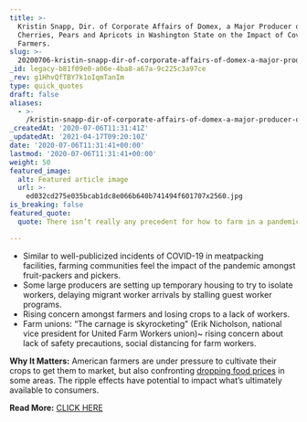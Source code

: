 ```yaml
---
title: >-
  Kristin Snapp, Dir. of Corporate Affairs of Domex, a Major Producer of Apples,
  Cherries, Pears and Apricots in Washington State on the Impact of Covid on
  Farmers.
slug: >-
  20200706-kristin-snapp-dir-of-corporate-affairs-of-domex-a-major-producer-of-apples-cherrie-and-apricots-in-washington-state-on-the-impact-of-covid-on-farmers
_id: legacy-b81f09e0-a06e-4ba8-a67a-9c225c3a97ce
_rev: g1HhvQfTBY7k1oIqmTanIm
type: quick_quotes
draft: false
aliases:
  - >-
    /kristin-snapp-dir-of-corporate-affairs-of-domex-a-major-producer-of-apples-cherrie-and-apricots-in-washington-state-on-the-impact-of-covid-on-farmers/
_createdAt: '2020-07-06T11:31:41Z'
_updatedAt: '2021-04-17T09:20:10Z'
date: '2020-07-06T11:31:41+00:00'
lastmod: '2020-07-06T11:31:41+00:00'
weight: 50
featured_image:
  alt: Featured article image
  url: >-
    ed032cd275e035bcab1dc8e066b640b741494f601707x2560.jpg
is_breaking: false
featured_quote:
  quote: There isn’t really any precedent for how to farm in a pandemic.

---
```

* Similar to well-publicized incidents of COVID-19 in meatpacking facilities, farming communities feel the impact of the pandemic amongst fruit-packers and pickers.
* Some large producers are setting up temporary housing to try to isolate workers, delaying migrant worker arrivals by stalling guest worker programs.
* Rising concern amongst farmers and losing crops to a lack of workers.
* Farm unions: “The carnage is skyrocketing” (Erik Nicholson, national vice president for United Farm Workers union)~ rising concern about lack of safety precautions, social distancing for farm workers.

**Why It Matters:** American farmers are under pressure to cultivate their crops to get them to market, but also confronting [dropping food prices](https://www.indystar.com/story/news/environment/2020/07/05/indiana-farmers-suffer-coronavirus-pandemic-low-prices/3213002001/) in some areas. The ripple effects have potential to impact what’s ultimately available to consumers.

**Read More:** [CLICK HERE](https://www.wsj.com/articles/coronavirus-hits-nations-key-apple-cherry-farms-11594027802?mod=hp_lead_pos5)